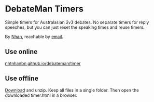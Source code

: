 # DebateMan Timers

Simple timers for Australasian 3v3 debates. No separate timers for reply speeches, but you can just reset the speaking times and reuse timers.

By [Nhan](https://nhtnhanbn.github.io), reachable by [email](mailto:nhtnhanbn@gmail.com).

## Use online

[nhtnhanbn.github.io/debateman/timer](https://nhtnhanbn.github.io/debateman/timer)

## Use offline

[Download](https://downgit.github.io/#/home?url=https://github.com/nhtnhanbn/debateman/tree/main/timer) and unzip. Keep all files in a single folder. Then open the downloaded timer.html in a browser.